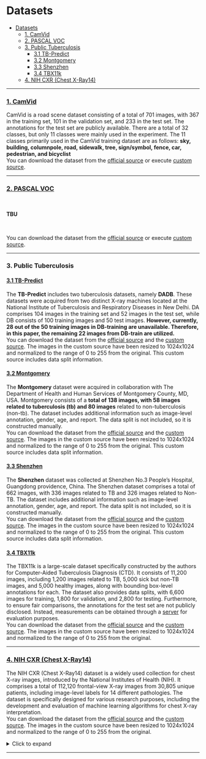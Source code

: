 # Datasets
- [Datasets](#datasets)
    - [1. CamVid](#1-camvid)
    - [2. PASCAL VOC](#2-pascal-voc)
    - [3. Public Tuberculosis](#3-public-tuberculosis)
      - [3.1 TB-Predict](#31-tb-predict)
      - [3.2 Montgomery](#32-montgomery)
      - [3.3 Shenzhen](#33-shenzhen)
      - [3.4 TBX11k](#34-tbx11k)
    - [4. NIH CXR (Chest X-Ray14)](#4-nih-cxr-chest-x-ray14)
  
---


### [1. CamVid][CAMVID]
CamVid is a road scene dataset consisting of a total of 701 images, with 367 in the training set, 101 in the validation set, and 233 in the test set. The annotations for the test set are publicly available. There are a total of 32 classes, but only 11 classes were mainly used in the experiment. The 11 classes primarily used in the CamVid training dataset are as follows: **sky, building, columnpole, road, sidewalk, tree, sign/symbol, fence, car, pedestrian, and bicyclist** <br>
You can download the dataset from the [official source][CAMVID] or execute [custom source](../../scripts/camvid.sh).


[CAMVID]:http://mi.eng.cam.ac.uk/research/projects/VideoRec/CamVid/
[CAMVID_LINK]:https://drive.google.com/file/d/15e7J7bLBosM8Aqb6LtkbD7gQFzbZ9TbY/view?usp=drive_link

---

### [2. PASCAL VOC][VOC]

<br>

**TBU**

<br>

<!-- PASCAL VOC Dataset은 20개의 클래스로 구성되어있으며, 2007년부터 2012년까지의 데이터셋이 존재한다. 07년도까지는 testset anootation이 공개되었지만 이후로는 공개되지 않았다. -->
You can download the dataset from the [official source][VOC] or execute [custom source](../../scripts/pascal_voc.sh).

[VOC]:http://host.robots.ox.ac.uk/pascal/VOC/
[VOC_LINK]:https://drive.google.com/file/d/15e7J7bLBosM8Aqb6LtkbD7gQFzbZ9TbY/view?usp=sharing

--- 

### 3. Public Tuberculosis
#### [3.1 TB-Predict][DADB]
The **TB-Predict** includes two tuberculosis datasets, namely **DADB**. These datasets were acquired from two distinct X-ray machines located at the National Institute of Tuberculosis and Respiratory Diseases in New Delhi. DA comprises 104 images in the training set and 52 images in the test set, while DB consists of 100 training images and 50 test images. **However, currently, 28 out of the 50 training images in DB-training are unavailable. Therefore, in this paper, the remaining 22 images from DB-train are utilized.** <br>
You can download the dataset from the [official source][DADB] and the [custom source][DADB_LINK]. The images in the custom source have been resized to 1024x1024 and normalized to the range of 0 to 255 from the original. This custom source includes data split information.

[DADB]:https://sourceforge.net/projects/tbxpredict/
[DADB_LINK]:https://drive.google.com/file/d/1lhzxuvtmY4hYGC0ZdoGgERf-KTFwCtiW/view?usp=sharing

#### [3.2 Montgomery][MONTGOMERY]
The **Montgomery** dataset were acquired in collaboration with The Department of Health and Human Services of Montgomery County, MD, USA.  Montgomery consists of a **total of 138 images, with 58 images related to tuberculosis (tb) and 80 images** related to non-tuberculosis (non-tb). The dataset includes additional information such as image-level annotation, gender, age, and report. The data split is not included, so it is constructed manually.<br>
You can download the dataset from the [official source][MONTGOMERY_LINK1] and the [custom source][MONTGOMERY_LINK2]. The images in the custom source have been resized to 1024x1024 and normalized to the range of 0 to 255 from the original. This custom source includes data split information.

[MONTGOMERY]:https://openi.nlm.nih.gov/faq#collection
[MONTGOMERY_LINK1]:https://openi.nlm.nih.gov/imgs/collections/NLM-MontgomeryCXRSet.zip
[MONTGOMERY_LINK2]:https://drive.google.com/file/d/1VsDzFxXASNl_J0DKksQgpusxOfbQ4iR1/view?usp=drive_link

#### [3.3 Shenzhen][SHENZHEN]
The **Shenzhen** dataset was collected at Shenzhen No.3 People’s Hospital, Guangdong providence, China. The Shenzhen dataset comprises a total of 662 images, with 336 images related to TB and 326 images related to Non-TB. The dataset includes additional information such as image-level annotation, gender, age, and report. The data split is not included, so it is constructed manually.<br>
You can download the dataset from the [official source][SHENZHEN_LINK1] and the [custom source][SHENZHEN_LINK2]. The images in the custom source have been resized to 1024x1024 and normalized to the range of 0 to 255 from the original. This custom source includes data split information.

[SHENZHEN]:https://openi.nlm.nih.gov/faq#collection
[SHENZHEN_LINK1]:https://openi.nlm.nih.gov/imgs/collections/ChinaSet_AllFiles.zip
[SHENZHEN_LINK2]:https://drive.google.com/file/d/16uK-BQJtecqO8_UY9hQL1UwpeaBMB_BT/view?usp=sharing

#### [3.4 TBX11k][TBX11K]

The TBX11k is a large-scale dataset specifically constructed by the authors for Computer-Aided Tuberculosis Diagnosis (CTD). It consists of 11,200 images, including 1,200 images related to TB, 5,000 sick but non-TB images, and 5,000 healthy images, along with bounding box-level annotations for each. The dataset also provides data splits, with 6,600 images for training, 1,800 for validation, and 2,800 for testing. Furthermore, to ensure fair comparisons, the annotations for the test set are not publicly disclosed. Instead, measurements can be obtained through a [server][TBX11K_SERVER] for evaluation purposes.<br>
You can download the dataset from the [official source][TBX11K_LINK] and the [custom source][TBX11K_LINK2]. The images in the custom source have been resized to 1024x1024 and normalized to the range of 0 to 255 from the original.

[TBX11K]:https://mmcheng.net/tb
[TBX11K_SERVER]:https://codalab.lisn.upsaclay.fr/competitions/7916
[TBX11K_LINK]:https://drive.google.com/file/d/1r-oNYTPiPCOUzSjChjCIYTdkjBTugqxR/view?usp=sharing
[TBX11K_LINK2]:https://drive.google.com/file/d/1R4-4uOtDQBQO6Iqsnf55hvCxpqLDjAu3/view?usp=sharing

---

### [4. NIH CXR (Chest X-Ray14)][NIH]

The NIH CXR (Chest X-Ray14) dataset is a widely used collection for chest X-ray images, introduced by the National Institutes of Health (NIH). It comprises a total of 112,120 frontal-view X-ray images from 30,805 unique patients, including image-level labels for 14 different pathologies. The dataset is specifically designed for various research purposes, including the development and evaluation of machine learning algorithms for chest X-ray interpretation.<br>
You can download the dataset from the [official source][NIH_LINK] and the [custom source][NIH_LINK2]. The images in the custom source have been resized to 1024x1024 and normalized to the range of 0 to 255 from the original.

<details>
  <summary>Click to expand</summary>
    tbu
</details>

[NIH]:https://www.cc.nih.gov/drd/summers.html
[NIH_LINK]:https://nihcc.app.box.com/v/ChestXray-NIHCC
[NIH_LINK2]:https://drive.google.com/file/d/11YNGiwTkDASqEK0t6amGmJu-X0wp3evL/view?usp=drive_link

---
<!-- 
### [5. Cityscapes][CITYSCAPES]

Cityscapes is a large-scale dataset that focuses on semantic understanding of urban street scenes. It provides pixel-level annotations for 5,000 images in the training set, 500 images in the validation set, and 1,525 images in the test set. The dataset includes 30 classes, but only 19 classes were mainly used in the experiment. The 19 classes primarily used in the Cityscapes training dataset are as follows: **road, sidewalk, building, wall, fence, pole, traffic light, traffic sign, vegetation, terrain, sky, person, rider, car, truck, bus, train, motorcycle, and bicycle** <br>
You can download the dataset from the [official source][CITYSCAPES].

[CITYSCAPES]:https://www.cityscapes-dataset.com/

---

### [6. COCO][COCO]

COCO is a large-scale dataset that focuses on object detection, segmentation, and captioning. It provides pixel-level annotations for 118,287 images in the training set, 5,000 images in the validation set, and 40,670 images in the test set. The dataset includes 80 classes. <br>

[COCO]:https://cocodataset.org/#home

---

### [VinDr CXR][VINDRCXR]



kaggle : https://www.kaggle.com/c/vinbigdata-chest-xray-abnormalities-detection/

[VINDRCXR]:https://vinlab.io/dataset/vindr-chest-x-ray.html/   

--- -->